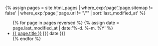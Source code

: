 {% assign pages = site.html_pages | where_exp:'page','page.sitemap != false' | where_exp:'page','page.url != "/"' | sort:'last_modified_at' %}
<ul>
{% for page in pages reversed %}
    {% assign date = page.last_modified_at | date:'%-d. %-m. %Y' %}
    <li><a href="{{ page.url | relative_url }}" title="{{ page.title }} -  {{ date }}">{{ page.title }}</a> [{{ date }}]</li>
{% endfor %}
</ul>
